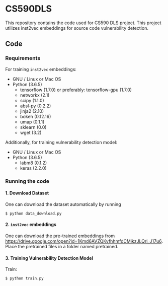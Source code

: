 # CS590DLS




This repository contains the code used for CS590 DLS project. This project utilizes inst2vec embeddings for source code vulnerability detection. 


## Code

### Requirements

For training ```inst2vec``` embeddings:
* GNU / Linux or Mac OS
* Python (3.6.5)
  * tensorflow (1.7.0) or preferably: tensorflow-gpu (1.7.0)
  * networkx (2.1)
  * scipy (1.1.0)
  * absl-py (0.2.2)
  * jinja2 (2.10)
  * bokeh (0.12.16)
  * umap (0.1.1)
  * sklearn (0.0)
  * wget (3.2)

Additionally, for training vulnerability detection model:
* GNU / Linux or Mac OS
* Python (3.6.5)
  * labm8 (0.1.2)
  * keras (2.2.0) 

### Running the code

#### 1. Download Dataset 

One can download the dataset automatically by running 
```shell
$ python data_download.py 
```


#### 2. `inst2vec` embeddings

One can download the pre-trained embeddings from https://drive.google.com/open?id=1Kmd6AVZQKvfhhmfdCMikzJLQri_J17u6. Place the pretrained files in a folder named pretrained. 


#### 3. Training Vulnerability Detection Model

Train:
```shell
$ python train.py 
```

